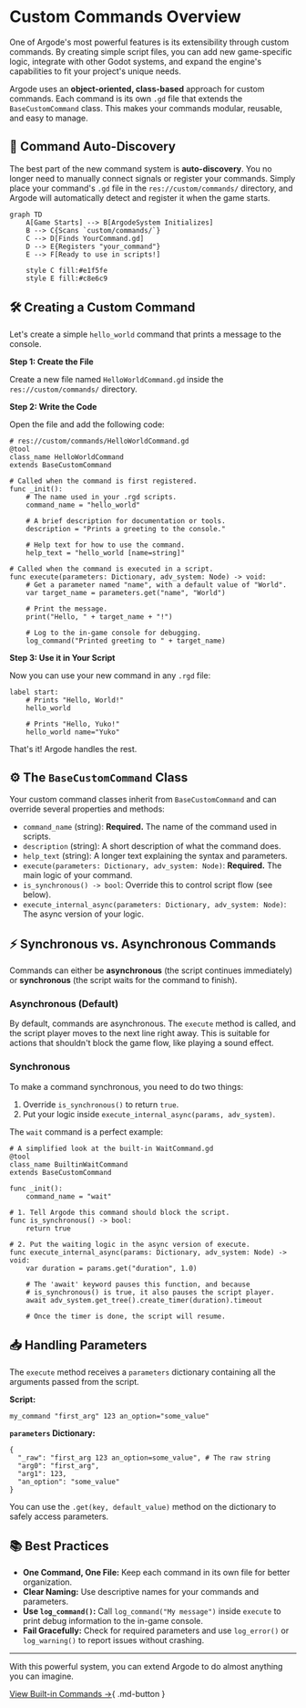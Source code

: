 # Custom Commands Overview

One of Argode's most powerful features is its extensibility through custom commands. By creating simple script files, you can add new game-specific logic, integrate with other Godot systems, and expand the engine's capabilities to fit your project's unique needs.

Argode uses an **object-oriented, class-based** approach for custom commands. Each command is its own `.gd` file that extends the `BaseCustomCommand` class. This makes your commands modular, reusable, and easy to manage.

## 🚀 Command Auto-Discovery

The best part of the new command system is **auto-discovery**. You no longer need to manually connect signals or register your commands. Simply place your command's `.gd` file in the `res://custom/commands/` directory, and Argode will automatically detect and register it when the game starts.

```mermaid
graph TD
    A[Game Starts] --> B[ArgodeSystem Initializes]
    B --> C{Scans `custom/commands/`}
    C --> D[Finds YourCommand.gd]
    D --> E{Registers "your_command"}
    E --> F[Ready to use in scripts!]

    style C fill:#e1f5fe
    style E fill:#c8e6c9
```

## 🛠️ Creating a Custom Command

Let's create a simple `hello_world` command that prints a message to the console.

**Step 1: Create the File**

Create a new file named `HelloWorldCommand.gd` inside the `res://custom/commands/` directory.

**Step 2: Write the Code**

Open the file and add the following code:

```gdscript
# res://custom/commands/HelloWorldCommand.gd
@tool
class_name HelloWorldCommand
extends BaseCustomCommand

# Called when the command is first registered.
func _init():
    # The name used in your .rgd scripts.
    command_name = "hello_world"
    
    # A brief description for documentation or tools.
    description = "Prints a greeting to the console."
    
    # Help text for how to use the command.
    help_text = "hello_world [name=string]"

# Called when the command is executed in a script.
func execute(parameters: Dictionary, adv_system: Node) -> void:
    # Get a parameter named "name", with a default value of "World".
    var target_name = parameters.get("name", "World")
    
    # Print the message.
    print("Hello, " + target_name + "!")
    
    # Log to the in-game console for debugging.
    log_command("Printed greeting to " + target_name)
```

**Step 3: Use it in Your Script**

Now you can use your new command in any `.rgd` file:

```rgd
label start:
    # Prints "Hello, World!"
    hello_world

    # Prints "Hello, Yuko!"
    hello_world name="Yuko"
```

That's it! Argode handles the rest.

## ⚙️ The `BaseCustomCommand` Class

Your custom command classes inherit from `BaseCustomCommand` and can override several properties and methods:

- `command_name` (string): **Required.** The name of the command used in scripts.
- `description` (string): A short description of what the command does.
- `help_text` (string): A longer text explaining the syntax and parameters.
- `execute(parameters: Dictionary, adv_system: Node)`: **Required.** The main logic of your command.
- `is_synchronous() -> bool`: Override this to control script flow (see below).
- `execute_internal_async(parameters: Dictionary, adv_system: Node)`: The async version of your logic.

## ⚡ Synchronous vs. Asynchronous Commands

Commands can either be **asynchronous** (the script continues immediately) or **synchronous** (the script waits for the command to finish).

### Asynchronous (Default)

By default, commands are asynchronous. The `execute` method is called, and the script player moves to the next line right away. This is suitable for actions that shouldn't block the game flow, like playing a sound effect.

### Synchronous

To make a command synchronous, you need to do two things:

1.  Override `is_synchronous()` to return `true`.
2.  Put your logic inside `execute_internal_async(params, adv_system)`.

The `wait` command is a perfect example:

```gdscript
# A simplified look at the built-in WaitCommand.gd
@tool
class_name BuiltinWaitCommand
extends BaseCustomCommand

func _init():
    command_name = "wait"

# 1. Tell Argode this command should block the script.
func is_synchronous() -> bool:
    return true

# 2. Put the waiting logic in the async version of execute.
func execute_internal_async(params: Dictionary, adv_system: Node) -> void:
    var duration = params.get("duration", 1.0)
    
    # The 'await' keyword pauses this function, and because
    # is_synchronous() is true, it also pauses the script player.
    await adv_system.get_tree().create_timer(duration).timeout
    
    # Once the timer is done, the script will resume.
```

## 📥 Handling Parameters

The `execute` method receives a `parameters` dictionary containing all the arguments passed from the script.

**Script:**
```rgd
my_command "first_arg" 123 an_option="some_value"
```

**`parameters` Dictionary:**
```gdscript
{
  "_raw": "first_arg 123 an_option=some_value", # The raw string
  "arg0": "first_arg",
  "arg1": 123,
  "an_option": "some_value"
}
```
You can use the `.get(key, default_value)` method on the dictionary to safely access parameters.

## 📚 Best Practices

- **One Command, One File:** Keep each command in its own file for better organization.
- **Clear Naming:** Use descriptive names for your commands and parameters.
- **Use `log_command()`:** Call `log_command("My message")` inside `execute` to print debug information to the in-game console.
- **Fail Gracefully:** Check for required parameters and use `log_error()` or `log_warning()` to report issues without crashing.

---

With this powerful system, you can extend Argode to do almost anything you can imagine.

[View Built-in Commands →](built-in.md){ .md-button }